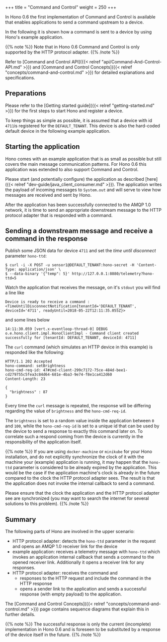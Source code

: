 +++
title = "Command and Control"
weight = 250
+++

In Hono 0.6 the first implementation of Command and Control is available that enables applications to send a command
upstream to a device.

In the following it is shown how a command is sent to a device by using Hono's example application.

<!--more-->


{{% note %}}
Note that in Hono 0.6 Command and Control is only supported by the HTTP protocol adapter.
{{% /note %}}

Refer to [Command and Control API]({{< relref "api/Command-And-Control-API.md" >}}) and [Command and Control Concepts]({{< relref "concepts/command-and-control.md" >}}) for detailed explanations and specifications.

## Preparations

Please refer to the [Getting started guide]({{< relref "getting-started.md" >}}) for the first steps to start Hono and 
register a device.

To keep things as simple as possible, it is assumed that a device with id `4711`is registered for the `DEFAULT_TENANT`.
This device is also the hard-coded default device in the following example application. 

## Starting the application

Hono comes with an example application that is as small as possible but still covers the main message communication patterns.
For Hono 0.6 this application was extended to also support Command and Control.

Please start (and potentially configure) the application as described [here]({{< relref "dev-guide/java_client_consumer.md" >}}).
The application writes the payload of incoming messages to `System.out` and will serve to view how messages are received
and sent by Hono. 

After the application has been successfully connected to
the AMQP 1.0 network, it is time to send an appropriate downstream message to the HTTP protocol adapter that is responded 
with a command.  

## Sending a downstream message and receive a command in the response

Publish some JSON data for device `4711` and set the *time until disconnect* parameter `hono-ttd`:

    $ curl -i -X POST -u sensor1@DEFAULT_TENANT:hono-secret -H 'Content-Type: application/json' \
    $ --data-binary '{"temp": 5}' http://127.0.0.1:8080/telemetry?hono-ttd=5

Watch the application that receives the message, on it's `stdout` you will find a line like

    Device is ready to receive a command : <TimeUntilDisconnectNotification{tenantId='DEFAULT_TENANT', deviceId='4711', readyUntil=2018-05-22T12:11:35.055Z}>

and some lines below
    
    14:11:30.059 [vert.x-eventloop-thread-0] DEBUG o.e.hono.client.impl.HonoClientImpl - Command client created successfully for [tenantId: DEFAULT_TENANT, deviceId: 4711]

The `curl` command (which simulates an HTTP device in this example) is responded like the following:

    HTTP/1.1 202 Accepted
    hono-command: setBrightness
    hono-cmd-req-id: 47#cmd-client-299c7172-75ce-484d-bee1-cd279755c5fea3c84d64-681e-4ba3-9e74-f8e1ca412d60
    Content-Length: 23
    
    {
      "brightness" : 87
    }
    
Every time the `curl` message is repeated, the response will be differing regarding the value of `brightness` and the
`hono-cmd-req-id`.

The `brightness` is set to a random value inside the application between `0` and `100`, while the `hono-cmd-req-id` is
set to a unique id that can be used by the device to send a response to exactly this command later on. 
To correlate such a respond coming from the device is currently in the responsibility of the application itself.

{{% note %}}
If you are using `docker-machine` or `minikube` for your Hono installation, and do not explicitly synchronize the clock of it with the
 machine your (example) application is running, it may happen that the `hono-ttd` parameter is considered to be already
 expired by the application. This would be the case if the application machine's clock is already in the future compared 
 to the clock the HTTP protocol adapter sees.
 The result is that the application does not invoke the internal callback to send a command.
 
 Please ensure that the clock the application and the HTTP protocol adapter see are synchronized (you may want to search the
 internet for several solutions to this problem). 
{{% /note %}}

    
## Summary

The following parts of Hono are involved in the upper scenario:

- HTTP protocol adapter: detects the `hono-ttd` parameter in the request and opens an AMQP 1.0 receiver link for the device
- example application: receives a telemetry message with `hono-ttd` which invokes an application internal callback that
  sends a command to the opened receiver link. Additionally it opens a receiver link for any responses.
- HTTP protocol adapter: receives the command and 
  - responses to the HTTP request and include the command in the HTTP response
  - opens a sender link to the application and sends a successful response (with empty payload) to the application.
 
The [Command and Control Concepts]({{< relref "concepts/command-and-control.md" >}}) page contains sequence diagrams that
explain this in further details.
 
{{% note %}}
The successful response is only the current (incomplete) implementation in Hono 0.6 and is foreseen to be substituted by a response of
the device itself in the future.
{{% /note %}}



